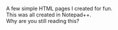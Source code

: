 A few simple HTML pages I created for fun.<br>
This was all created in Notepad++. <br>
Why are you still reading this?